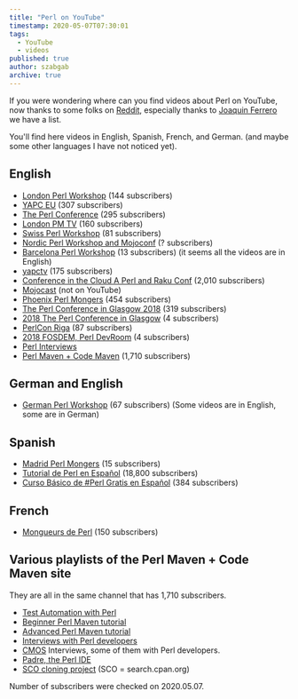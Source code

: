 ```yaml
---
title: "Perl on YouTube"
timestamp: 2020-05-07T07:30:01
tags:
  - YouTube
  - videos
published: true
author: szabgab
archive: true
---
```



If you were wondering where can you find videos about Perl on YouTube, now thanks to some folks on [Reddit](https://www.reddit.com/r/perl/comments/geeigp/perl_on_youtube/),
especially thanks to [Joaquin Ferrero](http://www.joaquinferrero.com/) we have a list.


You'll find here videos in English, Spanish, French, and German. (and maybe some other languages I have not noticed yet).


## English

* [London Perl Workshop](https://www.youtube.com/channel/UCn7t_JB2atzCs_K4V1EwPyg) (144 subscribers)
* [YAPC EU](https://www.youtube.com/channel/UC7PuZDAIVMyE7mgkZHunXGw) (307 subscribers)
* [The Perl Conference](https://www.youtube.com/channel/UCd9Fs_oZBMmTUWKJKuR_qdg) (295 subscribers)
* [London PM TV](https://www.youtube.com/channel/UCiZ6mo3Zd8z6CNm1280s7yg) (160 subscribers)
* [Swiss Perl Workshop](https://www.youtube.com/channel/UCV3oXF6JSn-WwIDa_7KMuEA) (81 subscribers)
* [Nordic Perl Workshop and Mojoconf](https://www.youtube.com/channel/UCgk2wCZr5Rk-cewLTtQA_Fg) (? subscribers)
* [Barcelona Perl Workshop](https://www.youtube.com/channel/UC0Vcas2AGcUK9hHlKRSKUBg) (13 subscribers) (it seems all the videos are in English)
* [yapctv](https://www.youtube.com/channel/UCnJtr1q-U0OUQ0P5qT8RHWw) (175 subscribers)
* [Conference in the Cloud A Perl and Raku Conf](https://www.youtube.com/user/yapcna) (2,010 subscribers)
* [Mojocast](http://mojocasts.com/) (not on YouTube)
* [Phoenix Perl Mongers](https://www.youtube.com/channel/UCIyUXbyDW6rTd5OJpDDbZsQ) (454 subscribers) 
* [The Perl Conference in Glasgow 2018](https://www.youtube.com/playlist?list=PLxavAW22r8AlyuBXU_RLQb85G9xh0mBFr) (319 subscribers)
* [2018 The Perl Conference in Glasgow](https://www.youtube.com/playlist?list=PLN67UrRtAE0o6JY2GQR7XJCrpbymwWwUl) (4 subscribers)
* [PerlCon Riga](https://www.youtube.com/channel/UCtOI4JeJkVI-ObKWoY04tVg) (87 subscribers)
* [2018 FOSDEM, Perl DevRoom](https://www.youtube.com/playlist?list=PLN67UrRtAE0p2NxU_kmfb9wfp1nCFYSQj) (4 subscribers)
* [Perl Interviews](https://www.youtube.com/playlist?list=PLN67UrRtAE0pfixiCm79c_BNK7dA6o37-)
* [Perl Maven + Code Maven](https://www.youtube.com/channel/UCGsgaBYSAcia5op2Umer-9g) (1,710 subscribers)

## German and English
* [German Perl Workshop](https://www.youtube.com/channel/UCPl0v0Gg-kaHYLzRsaDtEDw) (67 subscribers) (Some videos are in English, some are in German)

## Spanish

* [Madrid Perl Mongers](https://www.youtube.com/channel/UCdM3oybCdg_6I_LZRlqFvmA) (15 subscribers)
* [Tutorial de Perl en Español](https://www.youtube.com/playlist?list=PLjARR1053fYmN9oYz-H6ZI1fOkrjLz6L2) (18,800 subscribers)
* [Curso Básico de #Perl Gratis en Español](https://www.youtube.com/playlist?list=PLEyWBJ532xjG0X01rv4O3X5j0gcil6pyi) (384 subscribers)

## French

* [Mongueurs de Perl](https://www.youtube.com/channel/UCKd-usT0DQ3L5GwnHMmTxMA) (150 subscribers)

## Various playlists of the Perl Maven + Code Maven site

They are all in the same channel that has 1,710 subscribers.

* [Test Automation with Perl](https://www.youtube.com/playlist?list=PLw7UYp3N0eUaMgghpYRURx8NzJYg6qKSV)
* [Beginner Perl Maven tutorial](https://www.youtube.com/playlist?list=PLw7UYp3N0eUYiICZUFR3p299TvjXZ4zFj)
* [Advanced Perl Maven tutorial](https://www.youtube.com/playlist?list=PLw7UYp3N0eUa3AQWUqL4t8pYrZ0b3mKYy)
* [Interviews with Perl developers](https://www.youtube.com/playlist?list=PLw7UYp3N0eUa-chb557JSrfiD8C9mYzpv)
* [CMOS](https://www.youtube.com/playlist?list=PLw7UYp3N0eUbuQSr0Ci1gFOWq7czvtnf6) Interviews, some of them with Perl developers.
* [Padre, the Perl IDE](https://www.youtube.com/playlist?list=PL7276AE613D15C5A4)
* [SCO cloning project](https://www.youtube.com/playlist?list=PLw7UYp3N0eUaUt6GgztiJPXd6ixDQnbpu) (SCO = search.cpan.org)
<!--
    <li><a href=""></a></li>
-->

Number of subscribers were checked on 2020.05.07.

